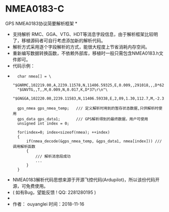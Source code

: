 # NMEA0183-C

GPS NMEA0183协议简要解析框架 
*	
*   支持解析 RMC、GGA、VTG、HDT等消息字段信息，由于解析框架比较明了，移植源码者可自行考虑添加新的解析代码。
*   解析方式采用逐个字段解析的方式，能很大程度上节省消耗内存空间。 
*   重新编写数据转换函数，不依赖外部库，移植时一般只需包含NMEA0183.h文件即可。 
*   代码示例：
*   	
		char nmea[] = \
		"$GNRMC,102219.00,A,2239.11578,N,11406.59325,E,0.009,,291018,,,D*62\r\n"\
		"$GNVTG,,T,,M,0.009,N,0.017,K,D*37\r\n"\
		"$GNGGA,102220.00,2239.11583,N,11406.59338,E,2,09,1.30,112.7,M,-2.3,M,,0000*52\r\n";
		
		gps_nmea gps_nmea_temp;   /// 定义解析时用到的暂存状态数据,只供解析时使用 
		gps_data gps_data1;       /// GPS解析得到的最终数据，用户可使用 
		unsigned int index = 0;
		
		for(index=0; index<sizeof(nmea); ++index)
		{
			if(nmea_decode(&gps_nmea_temp, &gps_data1, nmea[index])) ///调用解析函数
			{
				/// 解析消息段成功 
				... 
			} 
		} 
		
*   NMEA0183解析代码思想来源于开源飞控代码(Ardupilot)，所以该份代码开源，可免费使用。
*   ( 如有Bug，望能反馈 ! QQ: 2281280195 ) 
*       
*   作者： ouyanglei      	  时间：2018-11-16
